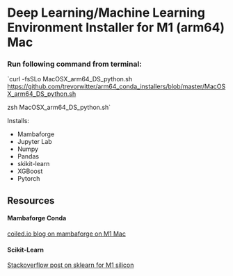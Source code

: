 # Deep Learning/Machine Learning Environment Installer for M1 (arm64) Mac 

### Run following command from terminal: 
`curl -fsSLo MacOSX_arm64_DS_python.sh https://github.com/trevorwitter/arm64_conda_installers/blob/master/MacOSX_arm64_DS_python.sh


zsh MacOSX_arm64_DS_python.sh`

Installs:
- Mambaforge
- Jupyter Lab
- Numpy
- Pandas
- skikit-learn
- XGBoost
- Pytorch

## Resources
#### Mambaforge Conda
[coiled.io blog on mambaforge on M1 Mac](https://coiled.io/blog/apple-arm64-mambaforge/) 

#### Scikit-Learn
[Stackoverflow post on sklearn for M1 silicon](https://stackoverflow.com/questions/68620927/installing-scipy-and-scikit-learn-on-apple-m1)
